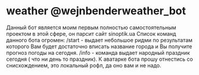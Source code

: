 # weather @wejnbenderweather_bot
Данный бот является моим первым полностью самостоятельным проектом в этой сфере, он парсит сайт sinoptik.ua 
Список команд данного бота огромен: /start - выдает небольшое ридми по результатам которого Вам будет достаточно вписать название города и Вы получите прогноз погоды на сегодня. /info - команда выдает народный праздник сегодня ( что ни день то праздник). 
К аватарке бота прошу отнестись со снисхождением, это локальный рофл, да оно вам и не надо.
